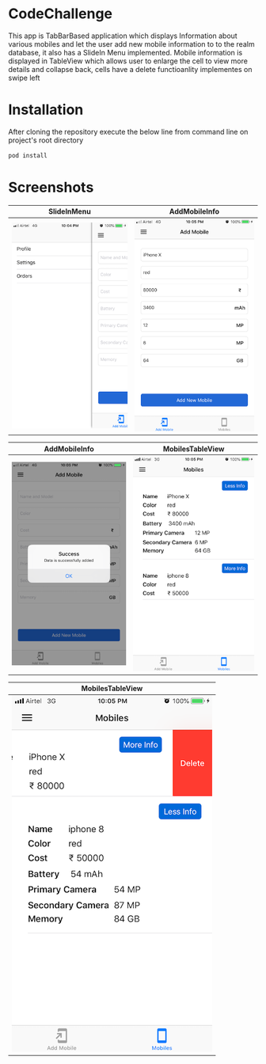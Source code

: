 #  CodeChallenge

This app is TabBarBased application which displays Information about various mobiles and let the user add new mobile information to to the realm database, it also has a SlideIn Menu implemented. Mobile information is displayed in TableView which allows user to enlarge the cell to view more details and collapse back, cells have a delete functioanlity implementes on swipe left

# Installation

After cloning the repository execute the below line from command line on project's root directory

```sh
pod install
```

# Screenshots

SlideInMenu                                     |  AddMobileInfo
:----------------------------------------------:|:-------------------------:
![Alt text](Screenshots/1.png?raw=true "Menu")  |  ![Alt text](Screenshots/2.png?raw=true "Add Mobile")

AddMobileInfo                                     |  MobilesTableView
:----------------------------------------------:|:-------------------------:
![Alt text](Screenshots/3.png?raw=true "Menu")  |  ![Alt text](Screenshots/4.png?raw=true "Add Mobile")

MobilesTableView                                     |
:----------------------------------------------:|
![Alt text](Screenshots/5.png?raw=true "Menu")  |